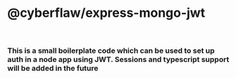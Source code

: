 # @cyberflaw/express-mongo-jwt

<br/>

<h3>This is a small boilerplate code which can be used to set up auth in a node app using JWT. Sessions and typescript support will be added in the future
